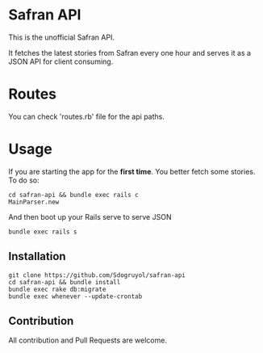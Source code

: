 # Safran API

This is the unofficial Safran API.

It fetches the latest stories from Safran every one hour and serves it as a JSON API for client consuming.

# Routes

You can check 'routes.rb' file for the api paths.


# Usage

If you are starting the app for the **first time**. You better fetch some stories. To do so:

    cd safran-api && bundle exec rails c
    MainParser.new

And then boot up your Rails serve to serve JSON

    bundle exec rails s

## Installation

	git clone https://github.com/Sdogruyol/safran-api
	cd safran-api && bundle install
    bundle exec rake db:migrate
	bundle exec whenever --update-crontab
	

## Contribution

All contribution and Pull Requests are welcome.